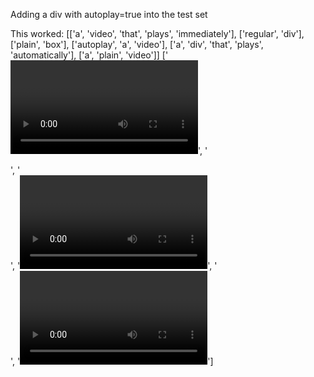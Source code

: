 Adding a div with autoplay=true into the test set

This worked:
[['a', 'video', 'that', 'plays', 'immediately'], ['regular', 'div'], ['plain', 'box'], ['autoplay', 'a', 'video'], ['a', 'div', 'that', 'plays', 'automatically'], ['a', 'plain', 'video']]
['<video autoplay></video>', '<div></div>', '<div></div>', '<video autoplay></video>', '<div autoplay></div>', '<video autoplay></video>']
